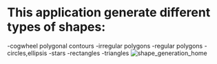 # This application generate different types of shapes:
-cogwheel polygonal contours
-irregular polygons
-regular polygons
-circles,ellipsis
-stars
-rectangles
-triangles
![shape_generation_home](https://user-images.githubusercontent.com/68897925/155889239-ebb156f5-553b-4769-b8b2-c9dd58b52547.png)
